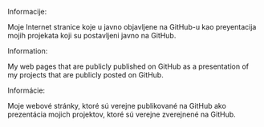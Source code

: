 Informacije:

Moje Internet stranice koje u javno objavljene na GitHub-u kao preyentacija mojih projekata koji su postavljeni javno na GitHub.

Information:

My web pages that are publicly published on GitHub as a presentation of my projects that are publicly posted on GitHub.

Informácie:

Moje webové stránky, ktoré sú verejne publikované na GitHub ako prezentácia mojich projektov, ktoré sú verejne zverejnené na GitHub.